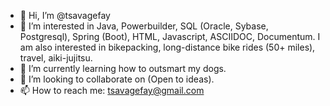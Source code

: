 - 👋 Hi, I’m @tsavagefay
- 👀 I’m interested in Java, Powerbuilder, SQL (Oracle, Sybase, Postgresql), Spring (Boot), HTML, Javascript, ASCIIDOC, Documentum.
I am also interested in bikepacking, long-distance bike rides (50+ miles), travel, aiki-jujitsu.
- 🌱 I’m currently learning how to outsmart my dogs.
- 💞️ I’m looking to collaborate on (Open to ideas).
- 📫 How to reach me:
   tsavagefay@gmail.com

<!---
tsavagefay/tsavagefay is a ✨ special ✨ repository because its `README.md` (this file) appears on your GitHub profile.
You can click the Preview link to take a look at your changes.
--->
